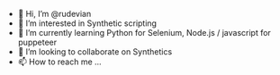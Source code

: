 - 👋 Hi, I’m @rudevian
- 👀 I’m interested in Synthetic scripting
- 🌱 I’m currently learning Python for Selenium, Node.js / javascript for puppeteer
- 💞️ I’m looking to collaborate on Synthetics
- 📫 How to reach me ...

<!---
rudevian/rudevian is a ✨ special ✨ repository because its `README.md` (this file) appears on your GitHub profile.
You can click the Preview link to take a look at your changes.
--->
